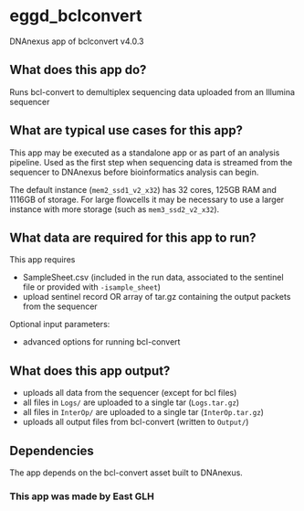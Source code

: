 # eggd_bclconvert
DNAnexus app of bclconvert v4.0.3

## What does this app do?
Runs bcl-convert to demultiplex sequencing data uploaded from an Illumina sequencer

## What are typical use cases for this app?
This app may be executed as a standalone app or as part of an analysis pipeline.
Used as the first step when sequencing data is streamed from the sequencer to DNAnexus before bioinformatics analysis can begin.

The default instance (`mem2_ssd1_v2_x32`) has 32 cores, 125GB RAM and 1116GB of storage.
For large flowcells it may be necessary to use a larger instance with more storage (such as `mem3_ssd2_v2_x32`).

## What data are required for this app to run?
This app requires
* SampleSheet.csv (included in the run data, associated to the sentinel file or provided with `-isample_sheet`)
* upload sentinel record OR array of tar.gz containing the output packets from the sequencer

Optional input parameters:
* advanced options for running bcl-convert

## What does this app output?
* uploads all data from the sequencer (except for bcl files)
* all files in `Logs/` are uploaded to a single tar (`Logs.tar.gz`)
* all files in `InterOp/` are uploaded to a single tar (`InterOp.tar.gz`)
* uploads all output files from bcl-convert (written to `Output/`)

## Dependencies
The app depends on the bcl-convert asset built to DNAnexus.

### This app was made by East GLH